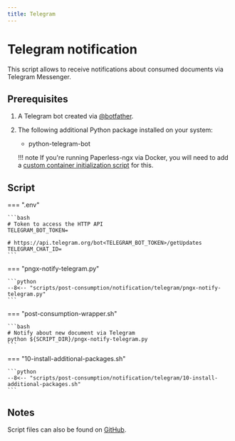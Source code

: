 ```yaml
---
title: Telegram
---
```


# Telegram notification

This script allows to receive notifications about consumed documents via Telegram Messenger.

## Prerequisites

1. A Telegram bot created via [@botfather](https://t.me/botfather).
2. The following additional Python package installed on your system:
    * python-telegram-bot

    !!! note
        If you're running Paperless-ngx via Docker, you will need to add a [custom container initialization script](../../other/custom-cont-init.md) for this.

## Script

=== ".env"

    ```bash
    # Token to access the HTTP API
    TELEGRAM_BOT_TOKEN=

    # https://api.telegram.org/bot<TELEGRAM_BOT_TOKEN>/getUpdates
    TELEGRAM_CHAT_ID=
    ```

=== "pngx-notify-telegram.py"

    ```python
    --8<-- "scripts/post-consumption/notification/telegram/pngx-notify-telegram.py"
    ```

=== "post-consumption-wrapper.sh"

    ```bash
    # Notify about new document via Telegram
    python ${SCRIPT_DIR}/pngx-notify-telegram.py
    ```

=== "10-install-additional-packages.sh"

    ```python
    --8<-- "scripts/post-consumption/notification/telegram/10-install-additional-packages.sh"
    ```

## Notes

Script files can also be found on [GitHub](https://github.com/marcelbrueckner/paperless.sh/tree/main/scripts/post-consumption/notification/telegram).
